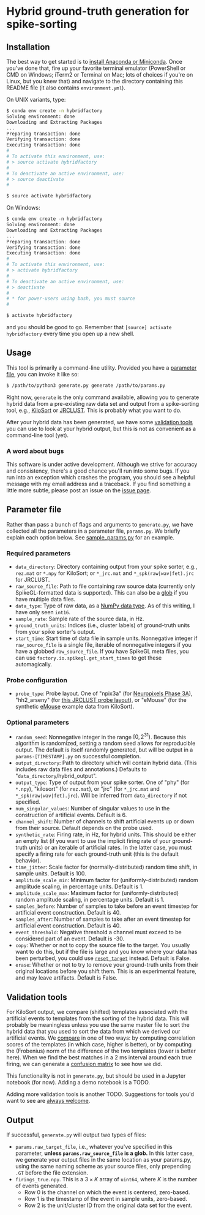 # Hybrid ground-truth generation for spike-sorting

## Installation

The best way to get started is to [install Anaconda or Miniconda](https://conda.io/docs/user-guide/install/index.html).
Once you've done that, fire up your favorite terminal emulator (PowerShell or CMD on Windows; iTerm2 or Terminal on Mac;
lots of choices if you're on Linux, but you knew that) and navigate to the directory containing this README file (it
also contains `environment.yml`).

On UNIX variants, type:

```bash
$ conda env create -n hybridfactory
Solving environment: done
Downloading and Extracting Packages
...
Preparing transaction: done
Verifying transaction: done
Executing transaction: done
#
# To activate this environment, use:
# > source activate hybridfactory
#
# To deactivate an active environment, use:
# > source deactivate
#

$ source activate hybridfactory
```

On Windows:

```powershell
$ conda env create -n hybridfactory
Solving environment: done
Downloading and Extracting Packages
...
Preparing transaction: done
Verifying transaction: done
Executing transaction: done
#
# To activate this environment, use:
# > activate hybridfactory
#
# To deactivate an active environment, use:
# > deactivate
#
# * for power-users using bash, you must source
#

$ activate hybridfactory
```

and you should be good to go. Remember that `[source] activate hybridfactory` every time you open up a new shell.

## Usage

This tool is primarily a command-line utility.
Provided you have a [parameter file](#parameter-file), you can invoke it like so:

```bash
$ /path/to/python3 generate.py generate /path/to/params.py
```

Right now, `generate` is the only command available, allowing you to generate hybrid data from a pre-existing raw
data set and output from a spike-sorting tool, e.g., [KiloSort](https://github.com/cortex-lab/KiloSort) or
[JRCLUST](https://github.com/JaneliaSciComp/JRCLUST).
This is probably what you want to do.

After your hybrid data has been generated, we have some [validation tools](#validation-tools) you can use to look at
your hybrid output, but this is not as convenient as a command-line tool (yet).

### A word about bugs

This software is under active development.
Although we strive for accuracy and consistency, there's a good chance you'll run into some bugs.
If you run into an exception which crashes the program, you should see a helpful message with my email address and a
traceback.
If you find something a little more subtle, please post an issue on the
[issue page](https://gitlab.com/vidriotech/spiegel/hybridfactory/issues).

## Parameter file

Rather than pass a bunch of flags and arguments to `generate.py`, we have collected all the parameters in a
parameter file, `params.py`.
We briefly explain each option below.
See [sample_params.py](https://gitlab.com/vidriotech/spiegel/hybridfactory/blob/master/sample_params.py) for an example.

### Required parameters

- `data_directory`: Directory containing output from your spike sorter, e.g., `rez.mat` or `*.npy` for KiloSort;
  or `*_jrc.mat` and `*_spk(raw|wav|fet).jrc` for JRCLUST.
- `raw_source_file`: Path to file containing raw source data (currently only SpikeGL-formatted data is supported).
  This can also be a [glob](https://en.wikipedia.org/wiki/Glob_%28programming%29) if you have multiple data files.
- `data_type`: Type of raw data, as a [NumPy data type](https://docs.scipy.org/doc/numpy/user/basics.types.html).
  As of this writing, I have only seen `int16`.
- `sample_rate`: Sample rate of the source data, in Hz.
- `ground_truth_units`: Indices (i.e., cluster labels) of ground-truth units from your spike sorter's output.
- `start_time`: Start time of data file in sample units.
  Nonnegative integer if `raw_source_file` is a single file, iterable of nonnegative integers if you have a globbed
  `raw_source_file`.
  If you have SpikeGL meta files, you can use `factory.io.spikegl.get_start_times` to get these automagically.
  
### Probe configuration

- `probe_type`: Probe layout.
  One of "npix3a" (for [Neuropixels Phase 3A](https://github.com/cortex-lab/neuropixels/wiki/About_Neuropixels)),
  "hh2_arseny" (for
  [this JRCLUST probe layout](https://github.com/JaneliaSciComp/JRCLUST/blob/master/prb/hh2_arseny.prb)), or "eMouse"
  (for the synthetic [eMouse](https://github.com/cortex-lab/KiloSort/tree/master/eMouse) example data from KiloSort).

### Optional parameters

- `random_seed`: Nonnegative integer in the range $`[0, 2^{31})`$.
  Because this algorithm is randomized, setting a random seed allows for reproducible output.
  The default is itself randomly generated, but will be output in a `params-[TIMESTAMP].py` on successful completion.
- `output_directory`: Path to directory which will contain hybrid data.
  (This includes raw data files and annotations.)
  Defaults to "`data_directory`/hybrid_output".
- `output_type`: Type of output from your spike sorter.
  One of "phy" (for `*.npy`), "kilosort" (for `rez.mat`), or "jrc" (for `*_jrc.mat` and `*_spk(raw|wav|fet).jrc`).
  Will be inferred from `data_directory` if not specified.
- `num_singular_values`: Number of singular values to use in the construction of artificial events.
  Default is 6.
- `channel_shift`: Number of channels to shift artificial events up or down from their source.
  Default depends on the probe used.
- `synthetic_rate`: Firing rate, in Hz, for hybrid units.
  This should be either an empty list (if you want to use the implicit firing rate of your ground-truth units) or an
  iterable of artificial rates.
  In the latter case, you must specify a firing rate for each ground-truth unit (this is the default behavior).
- `time_jitter`: Scale factor for (normally-distributed) random time shift, in sample units.
  Default is 100.
- `amplitude_scale_min`: Minimum factor for (uniformly-distributed) random amplitude scaling, in percentage units.
  Default is 1.
- `amplitude_scale_max`: Maximum factor for (uniformly-distributed) random amplitude scaling, in percentage units.
  Default is 1.
- `samples_before`: Number of samples to take before an event timestep for artificial event construction.
  Default is 40.
- `samples_after`: Number of samples to take after an event timestep for artificial event construction.
  Default is 40.
- `event_threshold`: Negative threshold a channel must exceed to be considered part of an event.
  Default is -30.
- `copy`: Whether or not to copy the source file to the target.
  You usually want to do this, but if the file is large and you know where your data has been perturbed, you could use
  [`reset_target`](https://gitlab.com/vidriotech/spiegel/hybridfactory/blob/master/factory/io/raw.py#L102) instead.
  Default is False.
- `erase`: Whether or not to try to remove your ground-truth units from their original locations before you shift
  them.
  This is an experimental feature, and may leave artifacts.
  Default is False. 

## Validation tools

For KiloSort output, we compare (shifted) templates associated with the artificial events to templates from the sorting
of the hybrid data.
This will probably be meaningless unless you use the same master file to sort the hybrid data that you used to sort the
data from which we derived our artificial events.
We [compare](https://gitlab.com/vidriotech/spiegel/hybridfactory/blob/master/factory/validate/template.py#L52) in one of
two ways: by computing correlation scores of the templates (in which case, higher is better), or by computing the
(Frobenius) norm of the difference of the two templates (lower is better here).
When we find the best matches in a 2 ms interval around each true firing, we can generate a
[confusion matrix](https://gitlab.com/vidriotech/spiegel/hybridfactory/blob/master/factory/validate/comparison.py#L5)
to see how we did.

This functionality is not in `generate.py`, but should be used in a Jupyter notebook (for now).
Adding a demo notebook is a TODO.

Adding more validation tools is another TODO.
Suggestions for tools you'd want to see are
[always welcome](https://gitlab.com/vidriotech/spiegel/hybridfactory/issues).

## Output

If successful, `generate.py` will output two types of files:
- `params.raw_target_file`, i.e., whatever you've specified in this parameter, **unless `params.raw_source_file` is a
  glob.**
  In this latter case, we generate your output files in the same location as your params.py, using the same naming
  scheme as your source files, only prepending `.GT` before the file extension.
- `firings_true.npy`.
  This is a $`3 \times K`$ array of `uint64`, where $`K`$ is the number of events generated.
  - Row 0 is the channel on which the event is centered, zero-based.
  - Row 1 is the timestamp of the event in sample units, zero-based.
  - Row 2 is the unit/cluster ID from the original data set for the event.
